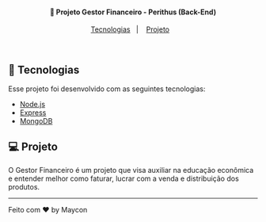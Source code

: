 <h4 align="center">
  🚀 Projeto Gestor Financeiro - Perithus (Back-End)
</h4>

<p align="center">
  <a href="#rocket-tecnologias">Tecnologias</a>&nbsp;&nbsp;&nbsp;|&nbsp;&nbsp;&nbsp;
  <a href="#-projeto">Projeto</a>&nbsp;&nbsp;&nbsp;
</p>
<br>

## :rocket: Tecnologias

Esse projeto foi desenvolvido com as seguintes tecnologias:

- [Node.js](https://nodejs.org/en/)
- [Express](https://expressjs.com/pt-br/)
- [MongoDB](mongodb.com)

## 💻 Projeto

O Gestor Financeiro é um projeto que visa auxiliar na educação econômica e entender melhor como faturar, lucrar com a venda e distribuição dos produtos.


---

Feito com ♥ by Maycon
